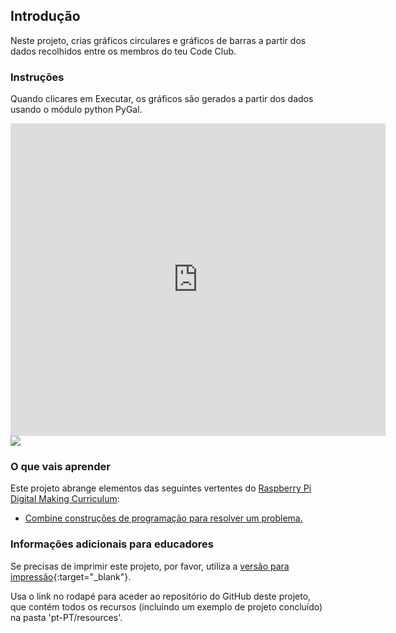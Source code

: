 ## Introdução

Neste projeto, crias gráficos circulares e gráficos de barras a partir dos dados recolhidos entre os membros do teu Code Club.

### Instruções

Quando clicares em Executar, os gráficos são gerados a partir dos dados usando o módulo python PyGal.

<div class="trinket">
  <iframe src="https://trinket.io/embed/python/f1484a4d3f?outputOnly=true&start=result" width="600" height="500" frameborder="0" marginwidth="0" marginheight="0" allowfullscreen>
  </iframe>
  <img src="images/pets-finished.png">
</div>

### O que vais aprender

Este projeto abrange elementos das seguintes vertentes do [Raspberry Pi Digital Making Curriculum](http://rpf.io/curriculum):

+ [Combine construções de programação para resolver um problema.](https://www.raspberrypi.org/curriculum/programming/builder/)

### Informações adicionais para educadores

Se precisas de imprimir este projeto, por favor, utiliza a [versão para impressão](https://projects.raspberrypi.org/pt-PT/projects/popular-pets/print){:target="_blank"}.

Usa o link no rodapé para aceder ao repositório do GitHub deste projeto, que contém todos os recursos (incluindo um exemplo de projeto concluído) na pasta 'pt-PT/resources'.